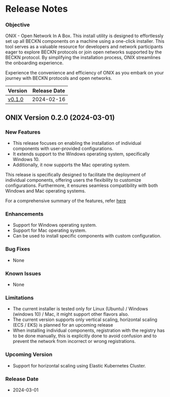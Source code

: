 # Release Notes

### Objective

ONIX - Open Network In A Box. This install utility is designed to effortlessly set up all BECKN components on a machine using a one-click installer. This tool serves as a valuable resource for developers and network participants eager to explore BECKN protocols or join open networks supported by the BECKN protocol. By simplifying the installation process, ONIX streamlines the onboarding experience.

Experience the convenience and efficiency of ONIX as you embark on your journey with BECKN protocols and open networks.

| Version                                                                                    | Release Date |
| ------------------------------------------------------------------------------------------ | ------------ |
| [v0.1.0](https://github.com/beckn/beckn-utilities/blob/main/onix/release/RELEASE_0.1.0.md) | 2024-02-16   |

## ONIX Version 0.2.0 (2024-03-01)

### New Features

-   This release focuses on enabling the installation of individual components with user-provided configurations.
-   It extends support to the Windows operating system, specifically Windows 10.
-   Additionally, it now supports the Mac operating system.

This release is specifically designed to facilitate the deployment of individual components, offering users the flexibility to customize configurations. Furthermore, it ensures seamless compatibility with both Windows and Mac operating systems.

For a comprehensive summary of the features, refer [here](https://github.com/beckn/beckn-utilities/milestone/1?closed=1)

### Enhancements

-   Support for Windows operating system.
-   Support for Mac operating system.
-   Can be used to install specific components with custom configuration.

### Bug Fixes

-   None

### Known Issues

-   None

### Limitations

-   The current installer is tested only for Linux (Ubuntu) / Windows (windows 10) / Mac, it might support other flavors also.
-   The current version supports only vertical scaling, horizontal scaling (ECS / EKS) is planned for an upcoming release
-   When installing individual components, registration with the registry has to be done manually, this is explicitly done to avoid confusion and to prevent the network from incorrect or wrong registrations.

### Upcoming Version

-   Support for horizontal scaling using Elastic Kubernetes Cluster.

### Release Date

-   2024-03-01
